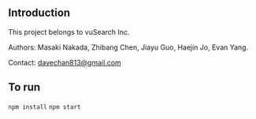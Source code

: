 ## Introduction
This project belongs to vuSearch Inc.

Authors: Masaki Nakada, Zhibang Chen, Jiayu Guo, Haejin Jo, Evan Yang.

Contact: davechan813@gmail.com

## To run
`npm install`
`npm start`

